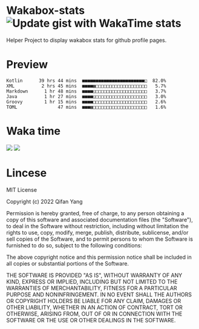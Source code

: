  # Wakabox-stats ![Update gist with WakaTime stats](https://github.com/underwindfall/wakabox-stats/workflows/Update%20gist%20with%20WakaTime%20stats/badge.svg)

  Helper Project to display wakabox stats for github profile pages. 
 # Preview 
  
  ```  
 Kotlin      39 hrs 44 mins  ■■■■■■■■■■■■■■■■■■■■■■■◱  82.0%
XML          2 hrs 45 mins  ■■■■▦□□□□□□□□□□□□□□□□□□□   5.7%
Markdown      1 hr 48 mins  ■■■■◱□□□□□□□□□□□□□□□□□□□   3.7%
Java          1 hr 27 mins  ■■■■◱□□□□□□□□□□□□□□□□□□□   3.0%
Groovy        1 hr 15 mins  ■■■■□□□□□□□□□□□□□□□□□□□□   2.6%
TOML               47 mins  ■■■▦□□□□□□□□□□□□□□□□□□□□   1.6% 
 ``` 
  
 
 
  
  # Waka time 

  ![](https://wakatime.com/share/@underwindfall/04fb31b6-0c1f-434d-b3a5-ac5e62f5364c.svg)
  ![](https://wakatime.com/share/@underwindfall/3d98f640-5c0f-4faf-b8df-1c48dec045b2.svg)
  
  # Lincese 

  MIT License

  Copyright (c) 2022 Qifan Yang
  
  Permission is hereby granted, free of charge, to any person obtaining a copy
  of this software and associated documentation files (the "Software"), to deal
  in the Software without restriction, including without limitation the rights
  to use, copy, modify, merge, publish, distribute, sublicense, and/or sell
  copies of the Software, and to permit persons to whom the Software is
  furnished to do so, subject to the following conditions:
  
  The above copyright notice and this permission notice shall be included in all
  copies or substantial portions of the Software.
  
  THE SOFTWARE IS PROVIDED "AS IS", WITHOUT WARRANTY OF ANY KIND, EXPRESS OR
  IMPLIED, INCLUDING BUT NOT LIMITED TO THE WARRANTIES OF MERCHANTABILITY,
  FITNESS FOR A PARTICULAR PURPOSE AND NONINFRINGEMENT. IN NO EVENT SHALL THE
  AUTHORS OR COPYRIGHT HOLDERS BE LIABLE FOR ANY CLAIM, DAMAGES OR OTHER
  LIABILITY, WHETHER IN AN ACTION OF CONTRACT, TORT OR OTHERWISE, ARISING FROM,
  OUT OF OR IN CONNECTION WITH THE SOFTWARE OR THE USE OR OTHER DEALINGS IN THE
  SOFTWARE.
